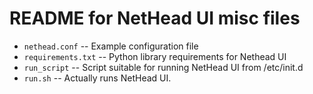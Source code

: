 # README for NetHead UI misc files

* `nethead.conf` -- Example configuration file
* `requirements.txt` -- Python library requirements for Nethead UI
* `run_script` -- Script suitable for running NetHead UI from /etc/init.d
* `run.sh` -- Actually runs NetHead UI.